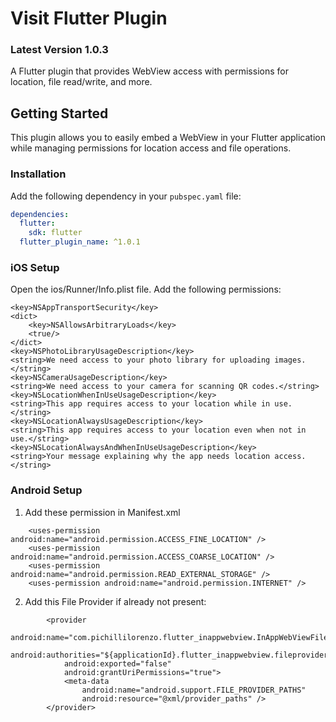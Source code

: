 # Visit Flutter Plugin

### Latest Version 1.0.3

A Flutter plugin that provides WebView access with permissions for location, file read/write, and more.

## Getting Started

This plugin allows you to easily embed a WebView in your Flutter application while managing permissions for location access and file operations.

### Installation

Add the following dependency in your `pubspec.yaml` file:

```yaml
dependencies:
  flutter:
    sdk: flutter
  flutter_plugin_name: ^1.0.1
```

### iOS Setup

Open the ios/Runner/Info.plist file.
Add the following permissions:

```
<key>NSAppTransportSecurity</key>
<dict>
	<key>NSAllowsArbitraryLoads</key>
	<true/>
</dict>
<key>NSPhotoLibraryUsageDescription</key>
<string>We need access to your photo library for uploading images.</string>
<key>NSCameraUsageDescription</key>
<string>We need access to your camera for scanning QR codes.</string>
<key>NSLocationWhenInUseUsageDescription</key>
<string>This app requires access to your location while in use.</string>
<key>NSLocationAlwaysUsageDescription</key>
<string>This app requires access to your location even when not in use.</string>
<key>NSLocationAlwaysAndWhenInUseUsageDescription</key>
<string>Your message explaining why the app needs location access.</string>
```

### Android Setup

1. Add these permission in Manifest.xml

```
    <uses-permission android:name="android.permission.ACCESS_FINE_LOCATION" />
    <uses-permission android:name="android.permission.ACCESS_COARSE_LOCATION" />
    <uses-permission android:name="android.permission.READ_EXTERNAL_STORAGE" />
    <uses-permission android:name="android.permission.INTERNET" />
```

2. Add this File Provider if already not present:

```
        <provider
            android:name="com.pichillilorenzo.flutter_inappwebview.InAppWebViewFileProvider"
            android:authorities="${applicationId}.flutter_inappwebview.fileprovider"
            android:exported="false"
            android:grantUriPermissions="true">
            <meta-data
                android:name="android.support.FILE_PROVIDER_PATHS"
                android:resource="@xml/provider_paths" />
        </provider>
```
